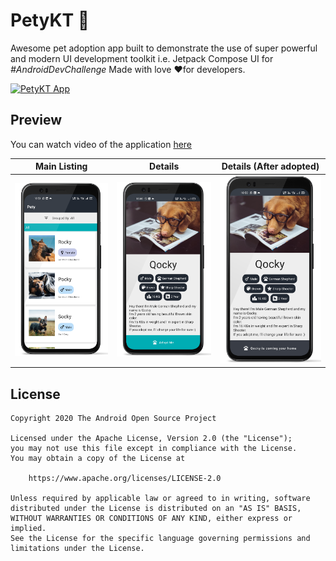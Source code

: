 # PetyKT 🐶

Awesome pet adoption app built to demonstrate the use of super powerful and modern UI development toolkit i.e. Jetpack Compose UI for _#AndroidDevChallenge_ Made with love ❤️for developers.

[![PetyKT App](https://img.shields.io/github/v/release/PatilShreyas/PetyKT?color=e2e2e2&label=PetyKT%20App&logo=android&style=for-the-badge)](https://github.com/PatilShreyas/PetyKT/releases/latest/download/app-debug.apk)

## Preview

You can watch video of the application [here](results/video.mp4)

Main Listing | Details | Details (After adopted)
--- | --- | --- |
![](https://github.com/PatilShreyas/PetyKT/blob/main/results/screenshot_1.png) | ![](https://github.com/PatilShreyas/PetyKT/blob/main/results/screenshot_2.png) | ![](https://github.com/PatilShreyas/PetyKT/blob/main/results/screenshot_3.png)

## License
```
Copyright 2020 The Android Open Source Project

Licensed under the Apache License, Version 2.0 (the "License");
you may not use this file except in compliance with the License.
You may obtain a copy of the License at

    https://www.apache.org/licenses/LICENSE-2.0

Unless required by applicable law or agreed to in writing, software
distributed under the License is distributed on an "AS IS" BASIS,
WITHOUT WARRANTIES OR CONDITIONS OF ANY KIND, either express or implied.
See the License for the specific language governing permissions and
limitations under the License.
```

